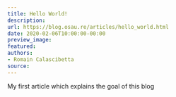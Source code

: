 ```yaml
---
title: Hello World!
description:
url: https://blog.osau.re/articles/hello_world.html
date: 2020-02-06T10:00:00-00:00
preview_image:
featured:
authors:
- Romain Calascibetta
source:
---
```


My first article which explains the goal of this blog
